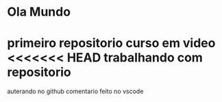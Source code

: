 # Ola Mundo 
 primeiro repositorio curso em video
<<<<<<< HEAD
trabalhando com repositorio
=======


auterando no github
comentario feito no vscode